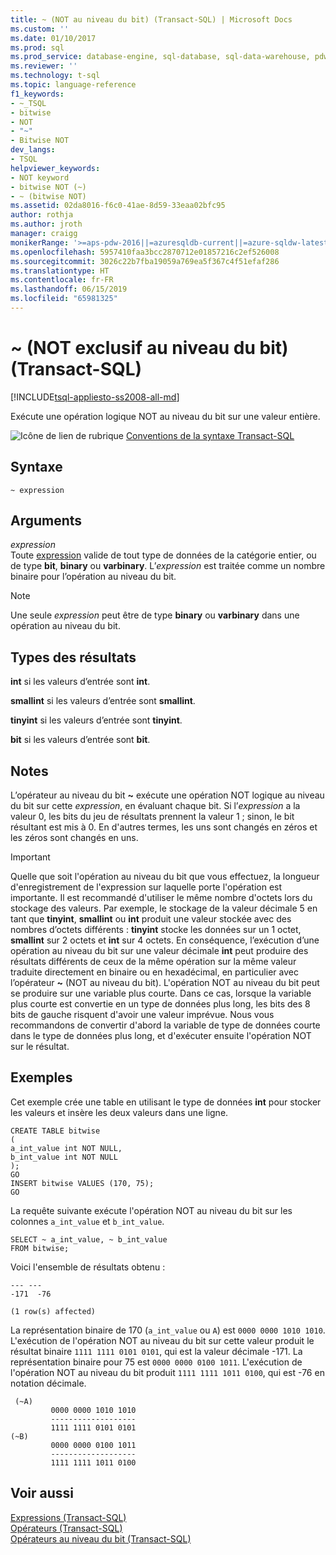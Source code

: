 ```yaml
---
title: ~ (NOT au niveau du bit) (Transact-SQL) | Microsoft Docs
ms.custom: ''
ms.date: 01/10/2017
ms.prod: sql
ms.prod_service: database-engine, sql-database, sql-data-warehouse, pdw
ms.reviewer: ''
ms.technology: t-sql
ms.topic: language-reference
f1_keywords:
- ~_TSQL
- bitwise
- NOT
- "~"
- Bitwise NOT
dev_langs:
- TSQL
helpviewer_keywords:
- NOT keyword
- bitwise NOT (~)
- ~ (bitwise NOT)
ms.assetid: 02da8016-f6c0-41ae-8d59-33eaa02bfc95
author: rothja
ms.author: jroth
manager: craigg
monikerRange: '>=aps-pdw-2016||=azuresqldb-current||=azure-sqldw-latest||>=sql-server-2016||=sqlallproducts-allversions||>=sql-server-linux-2017||=azuresqldb-mi-current'
ms.openlocfilehash: 5957410faa3bcc2870712e01857216c2ef526008
ms.sourcegitcommit: 3026c22b7fba19059a769ea5f367c4f51efaf286
ms.translationtype: HT
ms.contentlocale: fr-FR
ms.lasthandoff: 06/15/2019
ms.locfileid: "65981325"
---
```

# <a name="-bitwise-not-transact-sql"></a>~ (NOT exclusif au niveau du bit) (Transact-SQL)
[!INCLUDE[tsql-appliesto-ss2008-all-md](../../includes/tsql-appliesto-ss2008-all-md.md)]

  Exécute une opération logique NOT au niveau du bit sur une valeur entière.  
  
 ![Icône de lien de rubrique](../../database-engine/configure-windows/media/topic-link.gif "Icône lien de rubrique") [Conventions de la syntaxe Transact-SQL](../../t-sql/language-elements/transact-sql-syntax-conventions-transact-sql.md)  
  
## <a name="syntax"></a>Syntaxe  
  
```  
~ expression  
```  
  
## <a name="arguments"></a>Arguments  
 *expression*  
 Toute [expression](../../t-sql/language-elements/expressions-transact-sql.md) valide de tout type de données de la catégorie entier, ou de type **bit**, **binary** ou **varbinary**. L’*expression* est traitée comme un nombre binaire pour l’opération au niveau du bit.  
  
> [!NOTE]  
>  Une seule *expression* peut être de type **binary** ou **varbinary** dans une opération au niveau du bit.  
  
## <a name="result-types"></a>Types des résultats  
 **int** si les valeurs d’entrée sont **int**.  
  
 **smallint** si les valeurs d’entrée sont **smallint**.  
  
 **tinyint** si les valeurs d’entrée sont **tinyint**.  
  
 **bit** si les valeurs d’entrée sont **bit**.  
  
## <a name="remarks"></a>Notes  
 L’opérateur au niveau du bit **~** exécute une opération NOT logique au niveau du bit sur cette *expression*, en évaluant chaque bit. Si l’*expression* a la valeur 0, les bits du jeu de résultats prennent la valeur 1 ; sinon, le bit résultant est mis à 0. En d'autres termes, les uns sont changés en zéros et les zéros sont changés en uns.  
  
> [!IMPORTANT]  
>  Quelle que soit l'opération au niveau du bit que vous effectuez, la longueur d'enregistrement de l'expression sur laquelle porte l'opération est importante. Il est recommandé d'utiliser le même nombre d'octets lors du stockage des valeurs. Par exemple, le stockage de la valeur décimale 5 en tant que **tinyint**, **smallint** ou **int** produit une valeur stockée avec des nombres d’octets différents : **tinyint** stocke les données sur un 1 octet, **smallint** sur 2 octets et **int** sur 4 octets. En conséquence, l’exécution d’une opération au niveau du bit sur une valeur décimale **int** peut produire des résultats différents de ceux de la même opération sur la même valeur traduite directement en binaire ou en hexadécimal, en particulier avec l’opérateur **~** (NOT au niveau du bit). L'opération NOT au niveau du bit peut se produire sur une variable plus courte. Dans ce cas, lorsque la variable plus courte est convertie en un type de données plus long, les bits des 8 bits de gauche risquent d'avoir une valeur imprévue. Nous vous recommandons de convertir d'abord la variable de type de données courte dans le type de données plus long, et d'exécuter ensuite l'opération NOT sur le résultat.  
  
## <a name="examples"></a>Exemples  
 Cet exemple crée une table en utilisant le type de données **int** pour stocker les valeurs et insère les deux valeurs dans une ligne.  
  
```  
CREATE TABLE bitwise  
(   
a_int_value int NOT NULL,  
b_int_value int NOT NULL  
);  
GO  
INSERT bitwise VALUES (170, 75);  
GO  
```  
  
 La requête suivante exécute l'opération NOT au niveau du bit sur les colonnes `a_int_value` et `b_int_value`.  
  
```  
SELECT ~ a_int_value, ~ b_int_value  
FROM bitwise;  
```  
  
 Voici l'ensemble de résultats obtenu :  
  
```  
--- ---   
-171  -76   
  
(1 row(s) affected)  
```  
  
 La représentation binaire de 170 (`a_int_value` ou `A`) est `0000 0000 1010 1010`. L'exécution de l'opération NOT au niveau du bit sur cette valeur produit le résultat binaire `1111 1111 0101 0101`, qui est la valeur décimale -171. La représentation binaire pour 75 est `0000 0000 0100 1011`. L'exécution de l'opération NOT au niveau du bit produit `1111 1111 1011 0100`, qui est -76 en notation décimale.  
  
```  
 (~A)     
         0000 0000 1010 1010  
         -------------------  
         1111 1111 0101 0101  
(~B)     
         0000 0000 0100 1011  
         -------------------  
         1111 1111 1011 0100  
```  
  
 
## <a name="see-also"></a>Voir aussi  
 [Expressions &#40;Transact-SQL&#41;](../../t-sql/language-elements/expressions-transact-sql.md)   
 [Opérateurs &#40;Transact-SQL&#41;](../../t-sql/language-elements/operators-transact-sql.md)   
 [Opérateurs au niveau du bit &#40;Transact-SQL&#41;](../../t-sql/language-elements/bitwise-operators-transact-sql.md)  
  
  


